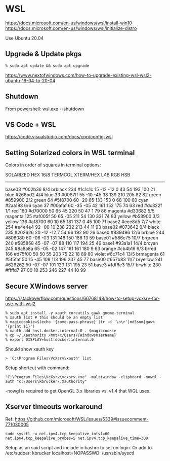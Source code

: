 # WSL

https://docs.microsoft.com/en-us/windows/wsl/install-win10
https://docs.microsoft.com/en-us/windows/wsl/initialize-distro

Use Ubuntu 20.04

## Upgrade & Update pkgs

	% sudo apt update && sudo apt upgrade

https://www.nextofwindows.com/how-to-upgrade-existing-wsl-wsl2-ubuntu-18-04-to-20-04

## Shutdown

From powershell:
	wsl.exe --shutdown

## VS Code + WSL

https://code.visualstudio.com/docs/cpp/config-wsl

## Setting Solarized colors in WSL terminal

Colors in order of squares in terminal options:

SOLARIZED HEX     16/8 TERMCOL  XTERM/HEX   L*A*B      RGB         HSB
--------- ------- ---- -------  ----------- ---------- ----------- -----------
base03    #002b36  8/4 brblack  234 #1c1c1c 15 -12 -12   0  43  54 193 100  21
blue      #268bd2  4/4 blue      33 #0087ff 55 -10 -45  38 139 210 205  82  82
green     #859900  2/2 green     64 #5f8700 60 -20  65 133 153   0  68 100  60
cyan      #2aa198  6/6 cyan      37 #00afaf 60 -35 -05  42 161 152 175  74  63
red       #dc322f  1/1 red      160 #d70000 50  65  45 220  50  47   1  79  86
magenta   #d33682  5/5 magenta  125 #af005f 50  65 -05 211  54 130 331  74  83
yellow    #b58900  3/3 yellow   136 #af8700 60  10  65 181 137   0  45 100  71
base2     #eee8d5  7/7 white    254 #e4e4e4 92 -00  10 238 232 213  44  11  93
base02    #073642  0/4 black    235 #262626 20 -12 -12   7  54  66 192  90  26
base0     #839496 12/6 brblue   244 #808080 60 -06 -03 131 148 150 186  13  59
base01    #586e75 10/7 brgreen  240 #585858 45 -07 -07  88 110 117 194  25  46
base1     #93a1a1 14/4 brcyan   245 #8a8a8a 65 -05 -02 147 161 161 180   9  63
orange    #cb4b16  9/3 brred    166 #d75f00 50  50  55 203  75  22  18  89  80
violet    #6c71c4 13/5 brmagenta 61 #5f5faf 50  15 -45 108 113 196 237  45  77
base00    #657b83 11/7 bryellow 241 #626262 50 -07 -07 101 123 131 195  23  51
base3     #fdf6e3 15/7 brwhite  230 #ffffd7 97  00  10 253 246 227  44  10  99

## Secure XWindows server

https://stackoverflow.com/questions/66768148/how-to-setup-vcxsrv-for-use-with-wsl2

```
% sudo apt install -y xauth coreutils gawk gnome-terminal
% xauth list # this should be an empty list
% magiccookie=$(echo '{some-pass-phrase}'|tr -d '\n\r'|md5sum|gawk '{print $1}')
% xauth add host.docker.internal:0 . $magiccookie
% cp ~/.Xauthority /mnt/c/Users/{WindowsUserName}
% export DISPLAY=host.docker.internal:0
```

Should show xauth key

```
> 'C:\Program Files\VcXsrv\xauth' list
```

Setup shortcut with command:

```
"C:\Program Files\VcXsrv\vcxsrv.exe" -multiwindow -clipboard -nowgl -auth "c:\Users\kbrucker\.Xauthority"
```

-nowgl is required to get OpenGL 3.x libraries vs. v1.4 that WGL uses.

## Xserver timeouts workaround

Ref: https://github.com/microsoft/WSL/issues/5339#issuecomment-771030005

	sudo sysctl -w net.ipv4.tcp_keepalive_intvl=60 net.ipv4.tcp_keepalive_probes=5 net.ipv4.tcp_keepalive_time=300

Setup as an suid script and include in bashrc to set on login.
Or add to /etc/sudoer:
kbrucker localhost=NOPASSWD: /usr/sbin/sysctl
